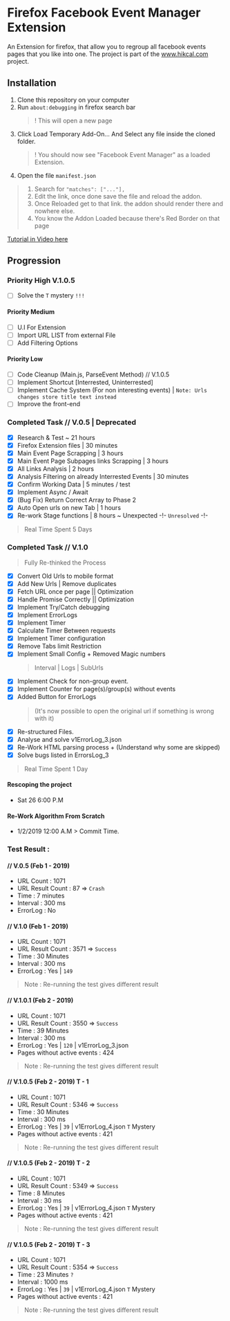 # Firefox Facebook Event Manager Extension

An Extension for firefox, that allow you to regroup all facebook events pages that you like into one.
The project is part of the www.hikcal.com project. 

## Installation
1. Clone this repository on your computer
2. Run `about:debugging` in firefox search bar
    > ! This will open a new page 
3. Click Load Temporary Add-On... And Select any file inside the cloned folder.
    > ! You should now see "Facebook Event Manager" as a loaded Extension.
4. Open the file `manifest.json` 
> 1. Search for `"matches": ["..."],`
> 2. Edit the link, once done save the file and reload the addon.
> 3. Once Reloaded get to that link. the addon should render there and nowhere else.
> 4. You know the Addon Loaded because there's Red Border on that page

[Tutorial in Video here](https://youtu.be/8YndtIYHMqU?t=212 "Tutorial in Video (Youtube)")

## Progression
### Priority High V.1.0.5
* [ ] Solve the `T` mystery `!!!`

#### Priority Medium
* [ ] U.I For Extension
* [ ] Import URL LIST from external File
* [ ] Add Filtering Options

#### Priority Low
* [ ] Code Cleanup (Main.js, ParseEvent Method) // V.1.0.5
* [ ] Implement Shortcut [Interrested, Uninterrested]
* [ ] Implement Cache System (For non interesting events) | `Note: Urls changes store title text instead`
* [ ] Improve the front-end

### Completed Task // V.0.5 | Deprecated
* [x] Research & Test ~ 21 hours
* [x] Firefox Extension files | 30 minutes
* [x] Main Event Page Scrapping | 3 hours
* [x] Main Event Page Subpages links Scrapping | 3 hours
* [x] All Links Analysis | 2 hours
* [x] Analysis Filtering on already Interrested Events | 30 minutes
* [x] Confirm Working Data | 5 minutes / test
* [x] Implement Async / Await
* [x] (Bug Fix) Return Correct Array to Phase 2
* [x] Auto Open urls on new Tab | 1 hours
* [x] Re-work Stage functions | 8 hours ~ Unexpected -!- `Unresolved` -!-  

> Real Time Spent 5 Days

### Completed Task // V.1.0
> Fully Re-thinked the Process
* [x] Convert Old Urls to mobile format
* [x] Add New Urls | Remove duplicates 
* [x] Fetch URL once per page || Optimization 
* [x] Handle Promise Correctly || Optimization
* [x] Implement Try/Catch debugging
* [x] Implement ErrorLogs 
* [x] Implement Timer
* [x] Calculate Timer Between requests
* [x] Implement Timer configuration
* [x] Remove Tabs limit Restriction
* [x] Implement Small Config + Removed Magic numbers
    > Interval | Logs | SubUrls
* [x] Implement Check for non-group event.
* [x] Implement Counter for page(s)/group(s) without events
* [x] Added Button for ErrorLogs 
    > (It's now possible to open the original url if something is wrong with it) 
* [x] Re-structured Files.
* [x] Analyse and solve v1ErrorLog_3.json
* [x] Re-Work HTML parsing process + (Understand why some are skipped)
* [x] Solve bugs listed in ErrorsLog_3

> Real Time Spent 1 Day


#### Rescoping the project
- Sat 26 6:00 P.M 

#### Re-Work Algorithm From Scratch
- 1/2/2019 12:00 A.M > Commit Time.

### Test Result :
#### // V.0.5 (Feb 1 - 2019)
- URL Count : 1071
- URL Result Count : 87 => `Crash`
- Time : 7 minutes
- Interval : 300 ms
- ErrorLog : No
#### // V.1.0 (Feb 1 - 2019)
- URL Count : 1071
- URL Result Count : 3571 => `Success`
- Time : 30 Minutes
- Interval : 300 ms
- ErrorLog : Yes | `149`
> Note : Re-running the test gives different result
#### // V.1.0.1 (Feb 2 - 2019)
- URL Count : 1071
- URL Result Count : 3550 => `Success`
- Time : 39 Minutes
- Interval : 300 ms
- ErrorLog : Yes | `120` | v1ErrorLog_3.json
- Pages without active events : 424
> Note : Re-running the test gives different result
#### // V.1.0.5 (Feb 2 - 2019) T - 1
- URL Count : 1071
- URL Result Count : 5346 => `Success`
- Time : 30 Minutes
- Interval : 300 ms
- ErrorLog : Yes | `39` | v1ErrorLog_4.json `T` Mystery
- Pages without active events : 421
> Note : Re-running the test gives different result
#### // V.1.0.5 (Feb 2 - 2019) T - 2
- URL Count : 1071
- URL Result Count : 5349 => `Success`
- Time : 8 Minutes
- Interval : 30 ms
- ErrorLog : Yes | `39` | v1ErrorLog_4.json `T` Mystery
- Pages without active events : 421
> Note : Re-running the test gives different result
#### // V.1.0.5 (Feb 2 - 2019) T - 3
- URL Count : 1071
- URL Result Count : 5354 => `Success`
- Time : 23 Minutes `?`
- Interval : 1000 ms
- ErrorLog : Yes | `39` | v1ErrorLog_4.json `T` Mystery
- Pages without active events : 421
> Note : Re-running the test gives different result